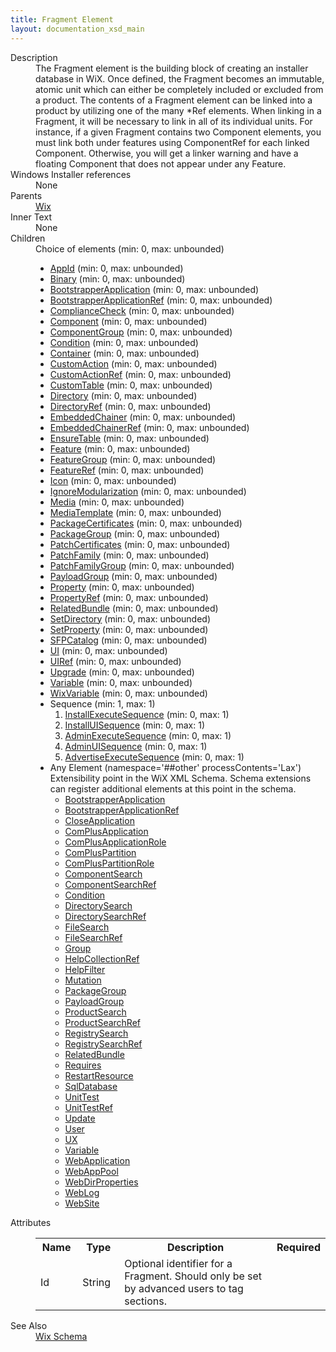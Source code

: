 ```yaml
---
title: Fragment Element
layout: documentation_xsd_main
---
```

<dl>
  <dt>Description</dt>
  <dd>                 The Fragment element is the building block of creating an installer database in WiX.  Once defined,                 the Fragment becomes an immutable, atomic unit which can either be completely included or excluded                 from a product.  The contents of a Fragment element can be linked into a product by utilizing one                 of the many *Ref elements.  When linking in a Fragment, it will be necessary to link in all of its                 individual units.  For instance, if a given Fragment contains two Component elements, you must link                 both under features using ComponentRef for each linked Component.  Otherwise, you will get a linker                 warning and have a floating Component that does not appear under any Feature.             </dd>
  <dt>Windows Installer references</dt>
  <dd>None</dd>
  <dt>Parents</dt>
  <dd>
    <a href="../wix/">Wix</a>
  </dd>
  <dt>Inner Text</dt>
  <dd>None</dd>
  <dt>Children</dt>
  <dd>Choice of elements (min: 0, max: unbounded)<ul><li><a href="../appid/">AppId</a> (min: 0, max: unbounded)</li><li><a href="../binary/">Binary</a> (min: 0, max: unbounded)</li><li><a href="../bootstrapperapplication/">BootstrapperApplication</a> (min: 0, max: unbounded)</li><li><a href="../bootstrapperapplicationref/">BootstrapperApplicationRef</a> (min: 0, max: unbounded)</li><li><a href="../compliancecheck/">ComplianceCheck</a> (min: 0, max: unbounded)</li><li><a href="../component/">Component</a> (min: 0, max: unbounded)</li><li><a href="../componentgroup/">ComponentGroup</a> (min: 0, max: unbounded)</li><li><a href="../condition/">Condition</a> (min: 0, max: unbounded)</li><li><a href="../container/">Container</a> (min: 0, max: unbounded)</li><li><a href="../customaction/">CustomAction</a> (min: 0, max: unbounded)</li><li><a href="../customactionref/">CustomActionRef</a> (min: 0, max: unbounded)</li><li><a href="../customtable/">CustomTable</a> (min: 0, max: unbounded)</li><li><a href="../directory/">Directory</a> (min: 0, max: unbounded)</li><li><a href="../directoryref/">DirectoryRef</a> (min: 0, max: unbounded)</li><li><a href="../embeddedchainer/">EmbeddedChainer</a> (min: 0, max: unbounded)</li><li><a href="../embeddedchainerref/">EmbeddedChainerRef</a> (min: 0, max: unbounded)</li><li><a href="../ensuretable/">EnsureTable</a> (min: 0, max: unbounded)</li><li><a href="../feature/">Feature</a> (min: 0, max: unbounded)</li><li><a href="../featuregroup/">FeatureGroup</a> (min: 0, max: unbounded)</li><li><a href="../featureref/">FeatureRef</a> (min: 0, max: unbounded)</li><li><a href="../icon/">Icon</a> (min: 0, max: unbounded)</li><li><a href="../ignoremodularization/">IgnoreModularization</a> (min: 0, max: unbounded)</li><li><a href="../media/">Media</a> (min: 0, max: unbounded)</li><li><a href="../mediatemplate/">MediaTemplate</a> (min: 0, max: unbounded)</li><li><a href="../packagecertificates/">PackageCertificates</a> (min: 0, max: unbounded)</li><li><a href="../packagegroup/">PackageGroup</a> (min: 0, max: unbounded)</li><li><a href="../patchcertificates/">PatchCertificates</a> (min: 0, max: unbounded)</li><li><a href="../patchfamily/">PatchFamily</a> (min: 0, max: unbounded)</li><li><a href="../patchfamilygroup/">PatchFamilyGroup</a> (min: 0, max: unbounded)</li><li><a href="../payloadgroup/">PayloadGroup</a> (min: 0, max: unbounded)</li><li><a href="../property/">Property</a> (min: 0, max: unbounded)</li><li><a href="../propertyref/">PropertyRef</a> (min: 0, max: unbounded)</li><li><a href="../relatedbundle/">RelatedBundle</a> (min: 0, max: unbounded)</li><li><a href="../setdirectory/">SetDirectory</a> (min: 0, max: unbounded)</li><li><a href="../setproperty/">SetProperty</a> (min: 0, max: unbounded)</li><li><a href="../sfpcatalog/">SFPCatalog</a> (min: 0, max: unbounded)</li><li><a href="../ui/">UI</a> (min: 0, max: unbounded)</li><li><a href="../uiref/">UIRef</a> (min: 0, max: unbounded)</li><li><a href="../upgrade/">Upgrade</a> (min: 0, max: unbounded)</li><li><a href="../variable/">Variable</a> (min: 0, max: unbounded)</li><li><a href="../wixvariable/">WixVariable</a> (min: 0, max: unbounded)</li><li>Sequence (min: 1, max: 1)<ol><li><a href="../installexecutesequence/">InstallExecuteSequence</a> (min: 0, max: 1)</li><li><a href="../installuisequence/">InstallUISequence</a> (min: 0, max: 1)</li><li><a href="../adminexecutesequence/">AdminExecuteSequence</a> (min: 0, max: 1)</li><li><a href="../adminuisequence/">AdminUISequence</a> (min: 0, max: 1)</li><li><a href="../advertiseexecutesequence/">AdvertiseExecuteSequence</a> (min: 0, max: 1)</li></ol></li><li><span class="extension">Any Element (namespace='##other' processContents='Lax')                          Extensibility point in the WiX XML Schema.  Schema extensions can register additional                         elements at this point in the schema.                     </span><ul><li><a href="../bootstrapperapplication/">BootstrapperApplication</a></li><li><a href="../bootstrapperapplicationref/">BootstrapperApplicationRef</a></li><li><a href="../../util/closeapplication" class="extension">CloseApplication</a></li><li><a href="../../complus/complusapplication" class="extension">ComPlusApplication</a></li><li><a href="../../complus/complusapplicationrole" class="extension">ComPlusApplicationRole</a></li><li><a href="../../complus/compluspartition" class="extension">ComPlusPartition</a></li><li><a href="../../complus/compluspartitionrole" class="extension">ComPlusPartitionRole</a></li><li><a href="../../util/componentsearch" class="extension">ComponentSearch</a></li><li><a href="../../util/componentsearchref" class="extension">ComponentSearchRef</a></li><li><a href="../../bal/condition" class="extension">Condition</a></li><li><a href="../../util/directorysearch" class="extension">DirectorySearch</a></li><li><a href="../../util/directorysearchref" class="extension">DirectorySearchRef</a></li><li><a href="../../util/filesearch" class="extension">FileSearch</a></li><li><a href="../../util/filesearchref" class="extension">FileSearchRef</a></li><li><a href="../../util/group" class="extension">Group</a></li><li><a href="../../vs/helpcollectionref" class="extension">HelpCollectionRef</a></li><li><a href="../../vs/helpfilter" class="extension">HelpFilter</a></li><li><a href="../../lux/mutation" class="extension">Mutation</a></li><li><a href="../packagegroup/">PackageGroup</a></li><li><a href="../payloadgroup/">PayloadGroup</a></li><li><a href="../../util/productsearch" class="extension">ProductSearch</a></li><li><a href="../../util/productsearchref" class="extension">ProductSearchRef</a></li><li><a href="../../util/registrysearch" class="extension">RegistrySearch</a></li><li><a href="../../util/registrysearchref" class="extension">RegistrySearchRef</a></li><li><a href="../relatedbundle/">RelatedBundle</a></li><li><a href="../../dependency/requires" class="extension">Requires</a></li><li><a href="../../util/restartresource" class="extension">RestartResource</a></li><li><a href="../../sql/sqldatabase" class="extension">SqlDatabase</a></li><li><a href="../../lux/unittest" class="extension">UnitTest</a></li><li><a href="../../lux/unittestref" class="extension">UnitTestRef</a></li><li><a href="../update/">Update</a></li><li><a href="../../util/user" class="extension">User</a></li><li><a href="../ux/">UX</a></li><li><a href="../variable/">Variable</a></li><li><a href="../../iis/webapplication" class="extension">WebApplication</a></li><li><a href="../../iis/webapppool" class="extension">WebAppPool</a></li><li><a href="../../iis/webdirproperties" class="extension">WebDirProperties</a></li><li><a href="../../iis/weblog" class="extension">WebLog</a></li><li><a href="../../iis/website" class="extension">WebSite</a></li></ul></li></ul></dd>
  <dt>Attributes</dt>
  <dd>
    <table cellspacing="0" cellpadding="0" class="schema">
      <tr>
        <th width="15%">Name</th>
        <th width="15%">Type</th>
        <th width="65%">Description</th>
        <th width="15%">Required</th>
      </tr>
      <tr>
        <td>Id</td>
        <td>String</td>
        <td>                     Optional identifier for a Fragment.  Should only be set by advanced users to tag sections.                 </td>
        <td>&nbsp;</td>
      </tr>
    </table>
  </dd>
  <dt>See Also</dt>
  <dd>
    <a href="../wix">Wix Schema</a>
  </dd>
</dl>
